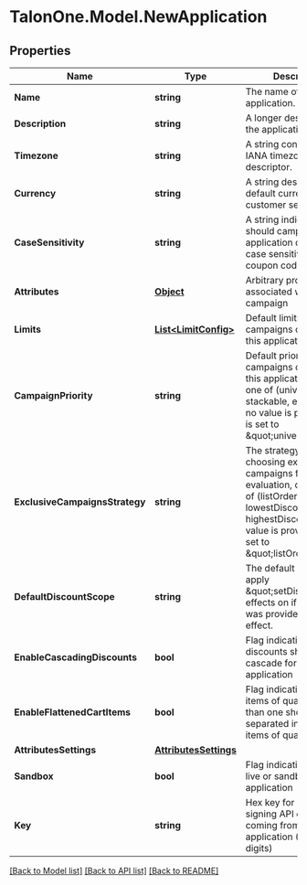 
# TalonOne.Model.NewApplication

## Properties

Name | Type | Description | Notes
------------ | ------------- | ------------- | -------------
**Name** | **string** | The name of this application. | 
**Description** | **string** | A longer description of the application. | [optional] 
**Timezone** | **string** | A string containing an IANA timezone descriptor. | 
**Currency** | **string** | A string describing a default currency for new customer sessions. | 
**CaseSensitivity** | **string** | A string indicating how should campaigns in this application deal with case sensitivity on coupon codes. | [optional] 
**Attributes** | [**Object**](.md) | Arbitrary properties associated with this campaign | [optional] 
**Limits** | [**List&lt;LimitConfig&gt;**](LimitConfig.md) | Default limits for campaigns created in this application | [optional] 
**CampaignPriority** | **string** | Default priority for campaigns created in this application, can be one of (universal, stackable, exclusive). If no value is provided, this is set to \&quot;universal\&quot; | [optional] 
**ExclusiveCampaignsStrategy** | **string** | The strategy used when choosing exclusive campaigns for evaluation, can be one of (listOrder, lowestDiscount, highestDiscount). If no value is provided, this is set to \&quot;listOrder\&quot; | [optional] 
**DefaultDiscountScope** | **string** | The default scope to apply \&quot;setDiscount\&quot; effects on if no scope was provided with the effect. | [optional] 
**EnableCascadingDiscounts** | **bool** | Flag indicating if discounts should cascade for this application | [optional] 
**EnableFlattenedCartItems** | **bool** | Flag indicating if cart items of quantity larger than one should be separated into different items of quantity one | [optional] 
**AttributesSettings** | [**AttributesSettings**](AttributesSettings.md) |  | [optional] 
**Sandbox** | **bool** | Flag indicating if this is a live or sandbox application | [optional] 
**Key** | **string** | Hex key for HMAC-signing API calls as coming from this application (16 hex digits) | [optional] 

[[Back to Model list]](../README.md#documentation-for-models)
[[Back to API list]](../README.md#documentation-for-api-endpoints)
[[Back to README]](../README.md)

